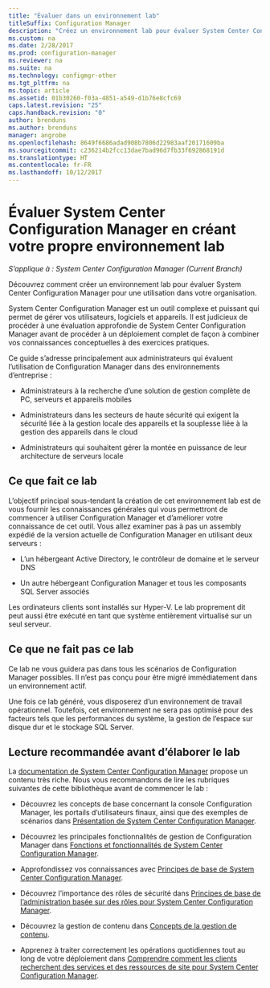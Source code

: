 ```yaml
---
title: "Évaluer dans un environnement lab"
titleSuffix: Configuration Manager
description: "Créez un environnement lab pour évaluer System Center Configuration Manager pour une utilisation dans votre organisation."
ms.custom: na
ms.date: 2/28/2017
ms.prod: configuration-manager
ms.reviewer: na
ms.suite: na
ms.technology: configmgr-other
ms.tgt_pltfrm: na
ms.topic: article
ms.assetid: 01b30260-f03a-4851-a549-d1b76e8cfc69
caps.latest.revision: "25"
caps.handback.revision: "0"
author: brenduns
ms.author: brenduns
manager: angrobe
ms.openlocfilehash: 8649f6686adad908b7806d22983aaf20171609ba
ms.sourcegitcommit: c236214b2fcc13dae7bad96d7fb33f692868191d
ms.translationtype: HT
ms.contentlocale: fr-FR
ms.lasthandoff: 10/12/2017
---
```

# <a name="evaluate-system-center-configuration-manager-by-building-your-own-lab-environment"></a>Évaluer System Center Configuration Manager en créant votre propre environnement lab

*S’applique à : System Center Configuration Manager (Current Branch)*

 Découvrez comment créer un environnement lab pour évaluer System Center Configuration Manager pour une utilisation dans votre organisation.  

 System Center Configuration Manager est un outil complexe et puissant qui permet de gérer vos utilisateurs, logiciels et appareils. Il est judicieux de procéder à une évaluation approfondie de System Center Configuration Manager avant de procéder à un déploiement complet de façon à combiner vos connaissances conceptuelles à des exercices pratiques.  

 Ce guide s’adresse principalement aux administrateurs qui évaluent l’utilisation de Configuration Manager dans des environnements d’entreprise :  

-   Administrateurs à la recherche d’une solution de gestion complète de PC, serveurs et appareils mobiles  

-   Administrateurs dans les secteurs de haute sécurité qui exigent la sécurité liée à la gestion locale des appareils et la souplesse liée à la gestion des appareils dans le cloud  

-   Administrateurs qui souhaitent gérer la montée en puissance de leur architecture de serveurs locale  

## <a name="what-this-lab-does"></a>Ce que fait ce lab  
 L’objectif principal sous-tendant la création de cet environnement lab est de vous fournir les connaissances générales qui vous permettront de commencer à utiliser Configuration Manager et d’améliorer votre connaissance de cet outil. Vous allez examiner pas à pas un assembly expédié de la version actuelle de Configuration Manager en utilisant deux serveurs :  

-   L’un hébergeant Active Directory, le contrôleur de domaine et le serveur DNS  

-   Un autre hébergeant Configuration Manager et tous les composants SQL Server associés  

Les ordinateurs clients sont installés sur Hyper-V. Le lab proprement dit peut aussi être exécuté en tant que système entièrement virtualisé sur un seul serveur.  

## <a name="what-this-lab-does-not-do"></a>Ce que ne fait pas ce lab  
 Ce lab ne vous guidera pas dans tous les scénarios de Configuration Manager possibles. Il n’est pas conçu pour être migré immédiatement dans un environnement actif.  

 Une fois ce lab généré, vous disposerez d’un environnement de travail opérationnel. Toutefois, cet environnement ne sera pas optimisé pour des facteurs tels que les performances du système, la gestion de l’espace sur disque dur et le stockage SQL Server.  

##  <a name="BKMK_EvalRec"></a>Lecture recommandée avant d’élaborer le lab  
 La [documentation de System Center Configuration Manager](http://docs.microsoft.com/sccm/) propose un contenu très riche. Nous vous recommandons de lire les rubriques suivantes de cette bibliothèque avant de commencer le lab :  

-   Découvrez les concepts de base concernant la console Configuration Manager, les portails d’utilisateurs finaux, ainsi que des exemples de scénarios dans [Présentation de System Center Configuration Manager](../../core/understand/introduction.md).  

-   Découvrez les principales fonctionnalités de gestion de Configuration Manager dans [Fonctions et fonctionnalités de System Center Configuration Manager](../../core/plan-design/changes/features-and-capabilities.md).  

-   Approfondissez vos connaissances avec [Principes de base de System Center Configuration Manager](../../core/understand/fundamentals.md).  

-   Découvrez l’importance des rôles de sécurité dans [Principes de base de l’administration basée sur des rôles pour System Center Configuration Manager](../../core/understand/fundamentals-of-role-based-administration.md).  

-   Découvrez la gestion de contenu dans [Concepts de la gestion de contenu](../../core/plan-design/hierarchy/fundamental-concepts-for-content-management.md).  

-   Apprenez à traiter correctement les opérations quotidiennes tout au long de votre déploiement dans [Comprendre comment les clients recherchent des services et des ressources de site pour System Center Configuration Manager](../../core/plan-design/hierarchy/understand-how-clients-find-site-resources-and-services.md).  
